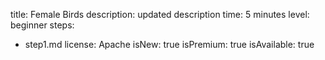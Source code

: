 title: Female Birds
description: updated description
time: 5 minutes
level: beginner
steps:
  - step1.md
license: Apache
isNew: true
isPremium: true
isAvailable: true
